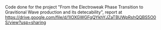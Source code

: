 Code done for the project "From the Electroweak Phase Transition to
Gravitional Wave production and its detecability", report at https://drive.google.com/file/d/1IOXGWGFgQYkhYJZaTBUWpRshQQBS5O0S/view?usp=sharing
